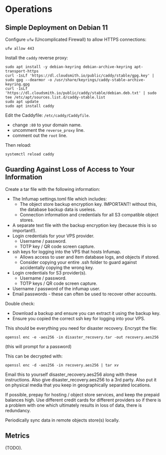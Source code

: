 # Operations


## Simple Deployment on Debian 11

Configure `ufw` (Uncomplicated Firewall) to allow HTTPS connections:

```
ufw allow 443
```

Install the `caddy` reverse proxy:

```
sudo apt install -y debian-keyring debian-archive-keyring apt-transport-https
curl -1sLf 'https://dl.cloudsmith.io/public/caddy/stable/gpg.key' | sudo gpg --dearmor -o /usr/share/keyrings/caddy-stable-archive-keyring.gpg
curl -1sLf 'https://dl.cloudsmith.io/public/caddy/stable/debian.deb.txt' | sudo tee /etc/apt/sources.list.d/caddy-stable.list
sudo apt update
sudo apt install caddy
```

Edit the Caddyfile: `/etc/caddy/Caddyfile`.
- change `:80` to your domain name.
- uncomment the `reverse_proxy` line.
- comment out the `root` line.

Then reload:

```
systemctl reload caddy
```


## Guarding Against Loss of Access to Your Information

Create a tar file with the following information:

- The Infumap settings.toml file which includes:
  - The object store backup encryption key. IMPORTANT! without this, the database backup data is useless.
  - Connection information and credentials for all S3 compatible object stores.
- A separate text file with the backup encryption key (because this is so important!).
- Login credentials for your VPS provider.
  - Username / password.
  - TOTP key / QR code screen capture.
- ssh keys for logging into the VPS that hosts Infumap.
  - Allows access to user and item database logs, and objects if stored.
  - Consider copying your entire .ssh folder to guard against accidentally copying the wrong key.
- Login credentials for S3 provider(s).
  - Username / password.
  - TOTP keys / QR code screen capture.
- Username / password of the infumap user.
- Email passwords - these can often be used to recover other accounts.


Double check:
- Download a backup and ensure you can extract it using the backup key.
- Ensure you copied the correct ssh key for logging into your VPS.


This should be everything you need for disaster recovery. Encrypt the file:

```
openssl enc -e -aes256 -in disaster_recovery.tar -out recovery.aes256
```

(this will prompt for a password)

This can be decrypted with:

```
openssl enc -d -aes256 -in recovery.aes256 | tar xv
```

Email this to yourself disaster_recovery.aes256 along with these instructions. Also give disaster_recovery.aes256 to a 3rd party. Also put it on physical media that you keep in geographically separated locations.

If possible, prepay for hosting / object store services, and keep the prepaid balances high. Use different credit cards for different providers so if there is a problem with one which ultimately results in loss of data, there is redundancy.

Periodically sync data in remote objects store(s) locally.


## Metrics

(TODO).
